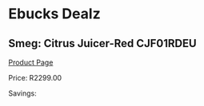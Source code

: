 
# Ebucks Dealz
## Smeg: Citrus Juicer-Red CJF01RDEU
[Product Page](https://www.ebucks.com/web/shop/productSelected.do?prodId=1197894171&catId=704987863)

Price: R2299.00

Savings: 


	